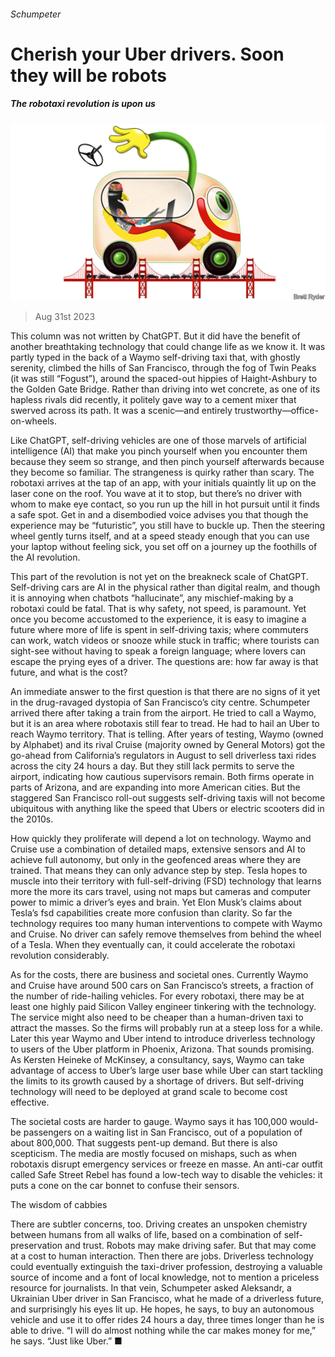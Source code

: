 ###### Schumpeter

# Cherish your Uber drivers. Soon they will be robots 

##### The robotaxi revolution is upon us 

![image](images/20230902_WBD000.jpg) 

> Aug 31st 2023 

This column was not written by ChatGPT. But it did have the benefit of another breathtaking technology that could change life as we know it. It was partly typed in the back of a Waymo self-driving taxi that, with ghostly serenity, climbed the hills of San Francisco, through the fog of Twin Peaks (it was still “Fogust”), around the spaced-out hippies of Haight-Ashbury to the Golden Gate Bridge. Rather than driving into wet concrete, as one of its hapless rivals did recently, it politely gave way to a cement mixer that swerved across its path. It was a scenic—and entirely trustworthy—office-on-wheels. 

Like ChatGPT, self-driving vehicles are one of those marvels of artificial intelligence (AI) that make you pinch yourself when you encounter them because they seem so strange, and then pinch yourself afterwards because they become so familiar. The strangeness is quirky rather than scary. The robotaxi arrives at the tap of an app, with your initials quaintly lit up on the laser cone on the roof. You wave at it to stop, but there’s no driver with whom to make eye contact, so you run up the hill in hot pursuit until it finds a safe spot. Get in and a disembodied voice advises you that though the experience may be “futuristic”, you still have to buckle up. Then the steering wheel gently turns itself, and at a speed steady enough that you can use your laptop without feeling sick, you set off on a journey up the foothills of the AI revolution. 

This part of the revolution is not yet on the breakneck scale of ChatGPT. Self-driving cars are AI in the physical rather than digital realm, and though it is annoying when chatbots “hallucinate”, any mischief-making by a robotaxi could be fatal. That is why safety, not speed, is paramount. Yet once you become accustomed to the experience, it is easy to imagine a future where more of life is spent in self-driving taxis; where commuters can work, watch videos or snooze while stuck in traffic; where tourists can sight-see without having to speak a foreign language; where lovers can escape the prying eyes of a driver. The questions are: how far away is that future, and what is the cost? 

An immediate answer to the first question is that there are no signs of it yet in the drug-ravaged dystopia of San Francisco’s city centre. Schumpeter arrived there after taking a train from the airport. He tried to call a Waymo, but it is an area where robotaxis still fear to tread. He had to hail an Uber to reach Waymo territory. That is telling. After years of testing, Waymo (owned by Alphabet) and its rival Cruise (majority owned by General Motors) got the go-ahead from California’s regulators in August to sell driverless taxi rides across the city 24 hours a day. But they still lack permits to serve the airport, indicating how cautious supervisors remain. Both firms operate in parts of Arizona, and are expanding into more American cities. But the staggered San Francisco roll-out suggests self-driving taxis will not become ubiquitous with anything like the speed that Ubers or electric scooters did in the 2010s. 

How quickly they proliferate will depend a lot on technology. Waymo and Cruise use a combination of detailed maps, extensive sensors and AI to achieve full autonomy, but only in the geofenced areas where they are trained. That means they can only advance step by step. Tesla hopes to muscle into their territory with full-self-driving (FSD) technology that learns more the more its cars travel, using not maps but cameras and computer power to mimic a driver’s eyes and brain. Yet Elon Musk’s claims about Tesla’s fsd capabilities create more confusion than clarity. So far the technology requires too many human interventions to compete with Waymo and Cruise. No driver can safely remove themselves from behind the wheel of a Tesla. When they eventually can, it could accelerate the robotaxi revolution considerably. 

As for the costs, there are business and societal ones. Currently Waymo and Cruise have around 500 cars on San Francisco’s streets, a fraction of the number of ride-hailing vehicles. For every robotaxi, there may be at least one highly paid Silicon Valley engineer tinkering with the technology. The service might also need to be cheaper than a human-driven taxi to attract the masses. So the firms will probably run at a steep loss for a while. Later this year Waymo and Uber intend to introduce driverless technology to users of the Uber platform in Phoenix, Arizona. That sounds promising. As Kersten Heineke of McKinsey, a consultancy, says, Waymo can take advantage of access to Uber’s large user base while Uber can start tackling the limits to its growth caused by a shortage of drivers. But self-driving technology will need to be deployed at grand scale to become cost effective. 

The societal costs are harder to gauge. Waymo says it has 100,000 would-be passengers on a waiting list in San Francisco, out of a population of about 800,000. That suggests pent-up demand. But there is also scepticism. The media are mostly focused on mishaps, such as when robotaxis disrupt emergency services or freeze en masse. An anti-car outfit called Safe Street Rebel has found a low-tech way to disable the vehicles: it puts a cone on the car bonnet to confuse their sensors. 

The wisdom of cabbies 

There are subtler concerns, too. Driving creates an unspoken chemistry between humans from all walks of life, based on a combination of self-preservation and trust. Robots may make driving safer. But that may come at a cost to human interaction. Then there are jobs. Driverless technology could eventually extinguish the taxi-driver profession, destroying a valuable source of income and a font of local knowledge, not to mention a priceless resource for journalists. In that vein, Schumpeter asked Aleksandr, a Ukrainian Uber driver in San Francisco, what he made of a driverless future, and surprisingly his eyes lit up. He hopes, he says, to buy an autonomous vehicle and use it to offer rides 24 hours a day, three times longer than he is able to drive. “I will do almost nothing while the car makes money for me,” he says. “Just like Uber.” ■






